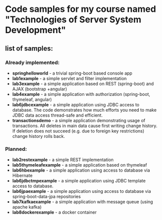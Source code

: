 # Code samples for my course named "Technologies of Server System Development"

## list of samples:

### Already implemented:
 - **springhelloworld**     - a trivial spring-boot based console app 
 - **lab1example**          - a simple servlet and filter implementation
 - **lab3example**          - a simple application based on REST (spring-boot) and AJAX (bootstrap +angular)
 - **lab4example**          - a simple application with authorization (spring-boot, thymeleaf, angular)
 - **lab6jdbcexample**      - a simple application using JDBC access to database. The code demonstrates how much efforts you need to make JDBC data access thread-safe and efficient.
 - **transactionsdemo**      - a simple application demonstrating usage of transactions. All deletes in main data cause first writing change history. If deletion does not succeed (e.g. due to foreign key restrictions) change history rolls back.
 

### Planned:
 - **lab2restexample**      - a simple REST implementation
 - **lab5thymeleafexample** - a simple application based on thymeleaf
 - **lab6hbexample**        - a simple application using access to database via Hibernate
 - **lab6jdbctmpexample**   - a simple application using JDBC template access to database. 
 - **lab6jpaexample**       - a simple application using access to database via spring-boot-data-jpa repositories
 - **lab7kafkaexample**     - a simple application with message queue (using apache kafka)
 - **lab8dockerexample**    - a docker container
